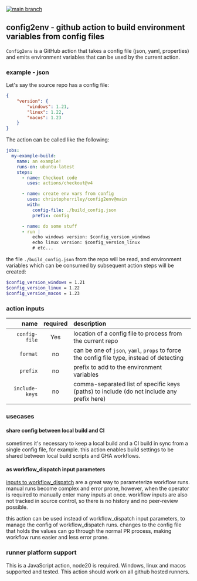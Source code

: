 [![main branch](https://github.com/christopherriley/config2env/actions/workflows/on_main_push.yml/badge.svg)](https://github.com/christopherriley/config2env/actions/workflows/on_main_push.yml)

## config2env - github action to build environment variables from config files

`Config2env` is a GitHub action that takes a config file (json, yaml, properties) and emits environment variables that can be used by the current action.

### example - json

Let's say the source repo has a config file:

```json
{
    "version": {
        "windows": 1.21,
        "linux": 1.22,
        "macos": 1.23
    }
}
```

The action can be called like the following:

```yaml
jobs:
  my-example-build:
    name: an example!
    runs-on: ubuntu-latest
    steps:
      - name: Checkout code
        uses: actions/checkout@v4

      - name: create env vars from config
        uses: christopherriley/config2env@main
        with:
          config-file: ./build_config.json
          prefix: config

      - name: do some stuff
      - run |
          echo windows version: $config_version_windows
          echo linux version: $config_version_linux
          # etc...
```

the file `./build_config.json` from the repo will be read, and environment variables which can be consumed by subsequent action steps will be created:

```bash
$config_version_windows = 1.21
$config_version_linux = 1.22
$config_version_macos = 1.23
```

### action inputs

| name | required | description |
| -------: | :------: | :------- |
| `config-file`  | Yes  | location of a config file to process from the current repo |
| `format`  | no  | can be one of `json`, `yaml`, `props` to force the config file type, instead of detecting |
| `prefix`  | no  | prefix to add to the environment variables |
| `include-keys`  | no  | comma-separated list of specific keys (paths) to include (do not include any prefix here) |


### usecases

#### share config between local build and CI

sometimes it's necessary to keep a local build and a CI build in sync from a single config file, for example. this action enables build settings to be shared between local build scripts and GHA workflows. 

#### as workflow_dispatch input parameters

[inputs to workflow_dispatch](https://github.blog/changelog/2020-07-06-github-actions-manual-triggers-with-workflow_dispatch/) are a great way to parameterize workflow runs. manual runs become complex and error prone, however, when the operator is required to manually enter many inputs at once. workflow inputs are also not tracked in source control, so there is no history and no peer-review possible.

this action can be used instead of workflow_dispatch input parameters, to manage the config of workflow_dispatch runs. changes to the config file that holds the values can go through the normal PR process, making workflow runs easier and less error prone.



### runner platform support

This is a JavaScript action, node20 is required. Windows, linux and macos supported and tested. This action should work on all github hosted runners.
